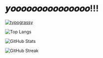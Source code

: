 # 𝒚𝒐𝒐𝒐𝒐𝒐𝒐𝒐𝒐𝒐𝒐𝒐𝒐𝒐𝒐𝒐!!!
[![typograssy](https://typograssy.deno.dev/api?text=wa.%20)](https://github.com/kawarimidoll/typograssy)

<!-- 使用言語ランキング -->
<img 
  src="https://github-readme-stats.vercel.app/api/top-langs/?username=nitr0yukkuri&theme=react&layout=compact&cache_seconds=1800" 
  alt="Top Langs" 
/>

<img 
  src="https://github-readme-stats.vercel.app/api?username=nitr0yukkuri&show_icons=true&theme=react&cache_seconds=600" 
  alt="GitHub Stats" 
/>

<!-- コントリビューション連続日数 -->
<img 
  src="https://github-readme-streak-stats.herokuapp.com/?user=nitr0yukkuri&theme=react" 
  alt="GitHub Streak" 
/>
